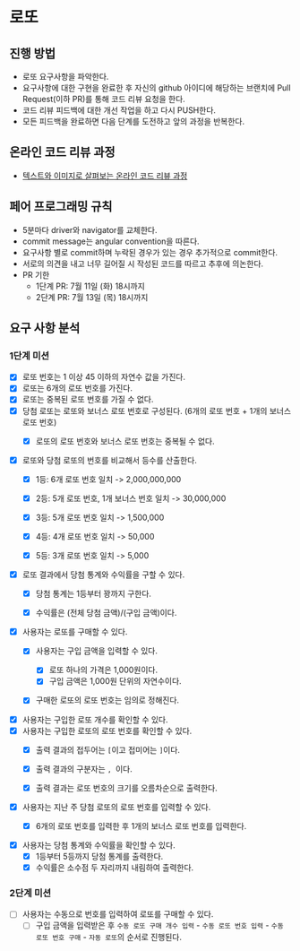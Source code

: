 # 로또

## 진행 방법

* 로또 요구사항을 파악한다.
* 요구사항에 대한 구현을 완료한 후 자신의 github 아이디에 해당하는 브랜치에 Pull Request(이하 PR)를 통해 코드 리뷰 요청을 한다.
* 코드 리뷰 피드백에 대한 개선 작업을 하고 다시 PUSH한다.
* 모든 피드백을 완료하면 다음 단계를 도전하고 앞의 과정을 반복한다.

## 온라인 코드 리뷰 과정

* [텍스트와 이미지로 살펴보는 온라인 코드 리뷰 과정](https://github.com/next-step/nextstep-docs/tree/master/codereview)

## 페어 프로그래밍 규칙

* 5분마다 driver와 navigator를 교체한다.
* commit message는 angular convention을 따른다.
* 요구사항 별로 commit하며 누락된 경우가 있는 경우 추가적으로 commit한다.
* 서로의 의견을 내고 너무 길어질 시 작성된 코드를 따르고 추후에 의논한다.
* PR 기한
    * 1단계 PR: 7월 11일 (화) 18시까지
    * 2단계 PR: 7월 13일 (목) 18시까지

## 요구 사항 분석

### 1단계 미션

- [x] 로또 번호는 1 이상 45 이하의 자연수 값을 가진다.
- [x] 로또는 6개의 로또 번호를 가진다.
- [x] 로또는 중복된 로또 번호를 가질 수 없다.
- [x] 당첨 로또는 로또와 보너스 로또 번호로 구성된다. (6개의 로또 번호 + 1개의 보너스 로또 번호)
    - [x] 로또의 로또 번호와 보너스 로또 번호는 중복될 수 없다.


- [x] 로또와 당첨 로또의 번호를 비교해서 등수를 산출한다.
    - [x] 1등: 6개 로또 번호 일치 -> 2,000,000,000
    - [x] 2등: 5개 로또 번호, 1개 보너스 번호 일치 -> 30,000,000
    - [x] 3등: 5개 로또 번호 일치 -> 1,500,000
    - [x] 4등: 4개 로또 번호 일치 -> 50,000
    - [x] 5등: 3개 로또 번호 일치 -> 5,000


- [x] 로또 결과에서 당첨 통계와 수익률을 구할 수 있다.
    - [x] 당첨 통계는 1등부터 꽝까지 구한다.
    - [x] 수익률은 (전체 당첨 금액)/(구입 금액)이다.


- [x] 사용자는 로또를 구매할 수 있다.
    - [x] 사용자는 구입 금액을 입력할 수 있다.
        - [x] 로또 하나의 가격은 1,000원이다.
        - [x] 구입 금액은 1,000원 단위의 자연수이다.
    - [x] 구매한 로또의 로또 번호는 임의로 정해진다.


- [x] 사용자는 구입한 로또 개수를 확인할 수 있다.
- [x] 사용자는 구입한 로또의 로또 번호를 확인할 수 있다.
    - [x] 출력 결과의 접두어는 `[`이고 접미어는 `]`이다.
    - [x] 출력 결과의 구분자는 `, `이다.
    - [x] 출력 결과는 로또 번호의 크기를 오름차순으로 출력한다.


- [x] 사용자는 지난 주 당첨 로또의 로또 번호를 입력할 수 있다.
    - [x] 6개의 로또 번호를 입력한 후 1개의 보너스 로또 번호를 입력한다.


- [x] 사용자는 당첨 통계와 수익률을 확인할 수 있다.
    - [x] 1등부터 5등까지 당첨 통계를 출력한다.
    - [x] 수익률은 소수점 두 자리까지 내림하여 출력한다.

### 2단계 미션

- [ ] 사용자는 수동으로 번호를 입력하여 로또를 구매할 수 있다.
    - [ ] 구입 금액을 입력받은 후 `수동 로또 구매 개수 입력` - `수동 로또 번호 입력` - `수동 로또 번호 구매` - `자동 로또`의 순서로 진행된다. 